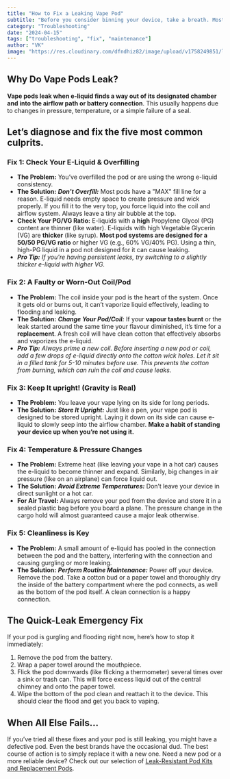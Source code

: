 ```yaml
---
title: "How to Fix a Leaking Vape Pod"
subtitle: "Before you consider binning your device, take a breath. Most leaks are caused by simple issues that you can solve in seconds. This guide will walk you through the why and the how, turning you from frustrated user to a troubleshooting pro."
category: "Troubleshooting"
date: "2024-04-15"
tags: ["troubleshooting", "fix", "maintenance"]
author: "VK"
image: "https://res.cloudinary.com/dfndhiz82/image/upload/v1758249851/leaking_oqqtab.webp"
---
```


## **Why Do Vape Pods Leak?**

**Vape pods leak when e-liquid finds a way out of its designated chamber and into the airflow path or battery connection**. This usually happens due to changes in pressure, temperature, or a simple failure of a seal.

## **Let’s diagnose and fix the five most common culprits.**

### **Fix 1:** Check Your E-Liquid & Overfilling
- **The Problem:** You’ve overfilled the pod or are using the wrong e-liquid consistency.
- **The Solution:** **_Don't Overfill:_** Most pods have a "MAX" fill line for a reason. E-liquid needs empty space to create pressure and wick properly. If you fill it to the very top, you force liquid into the coil and airflow system. Always leave a tiny air bubble at the top.
- **Check Your PG/VG Ratio:** E-liquids with a **high** Propylene Glycol (PG) content are thinner (like water). E-liquids with high Vegetable Glycerin (VG) are **thicker** (like syrup). **Most pod systems are designed for a 50/50 PG/VG ratio** or higher VG (e.g., 60% VG/40% PG). Using a thin, high-PG liquid in a pod not designed for it can cause leaking.
- _**Pro Tip:** If you're having persistent leaks, try switching to a slightly thicker e-liquid with higher VG._

### **Fix 2:** A Faulty or Worn-Out Coil/Pod
- **The Problem:** The coil inside your pod is the heart of the system. Once it gets old or burns out, it can’t vaporize liquid effectively, leading to flooding and leaking.
- **The Solution:** **_Change Your Pod/Coil:_** If your **vapour tastes burnt** or the leak started around the same time your flavour diminished, it’s time for a **replacement**. A fresh coil will have clean cotton that effectively absorbs and vaporizes the e-liquid.
- _**Pro Tip:** Always prime a new coil. Before inserting a new pod or coil, add a few drops of e-liquid directly onto the cotton wick holes. Let it sit in a filled tank for 5-10 minutes before use. This prevents the cotton from burning, which can ruin the coil and cause leaks._

### **Fix 3:** Keep It upright! (Gravity is Real)
- **The Problem:** You leave your vape lying on its side for long periods.
- **The Solution:** **_Store It Upright:_** Just like a pen, your vape pod is designed to be stored upright. Laying it down on its side can cause e-liquid to slowly seep into the airflow chamber. **Make a habit of standing your device up when you’re not using it.**

### **Fix 4:** Temperature & Pressure Changes
- **The Problem:** Extreme heat (like leaving your vape in a hot car) causes the e-liquid to become thinner and expand. Similarly, big changes in air pressure (like on an airplane) can force liquid out.
- **The Solution:** **_Avoid Extreme Temperatures:_** Don’t leave your device in direct sunlight or a hot car.
- **For Air Travel:** Always remove your pod from the device and store it in a sealed plastic bag before you board a plane. The pressure change in the cargo hold will almost guaranteed cause a major leak otherwise.

### **Fix 5:** Cleanliness is Key
- **The Problem:** A small amount of e-liquid has pooled in the connection between the pod and the battery, interfering with the connection and causing gurgling or more leaking.
- **The Solution:** **_Perform Routine Maintenance:_** Power off your device. Remove the pod. Take a cotton bud or a paper towel and thoroughly dry the inside of the battery compartment where the pod connects, as well as the bottom of the pod itself. A clean connection is a happy connection.

## The Quick-Leak Emergency Fix
If your pod is gurgling and flooding right now, here’s how to stop it immediately:
1. Remove the pod from the battery.
2. Wrap a paper towel around the mouthpiece.
3. Flick the pod downwards (like flicking a thermometer) several times over a sink or trash can. This will force excess liquid out of the central chimney and onto the paper towel.
4. Wipe the bottom of the pod clean and reattach it to the device.
This should clear the flood and get you back to vaping.

## When All Else Fails...
If you’ve tried all these fixes and your pod is still leaking, you might have a defective pod. Even the best brands have the occasional dud. The best course of action is to simply replace it with a new one.
Need a new pod or a more reliable device? Check out our selection of [Leak-Resistant Pod Kits and Replacement Pods](https://www.vapezone.co.ke/ke/collections/mods).

